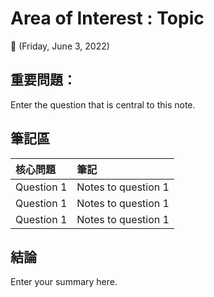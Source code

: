 # Area of Interest : Topic

🦎 (Friday, June 3, 2022)

## 重要問題：

Enter the question that is central to this note.

## 筆記區

| 核心問題 | 筆記 |
| --- | --- |
| Question 1 | Notes to question 1 |
| Question 1 | Notes to question 1 |
| Question 1 | Notes to question 1 |

## 結論

Enter your summary here.

<style>table { width: 100%;} th { text-align: left;}</style>